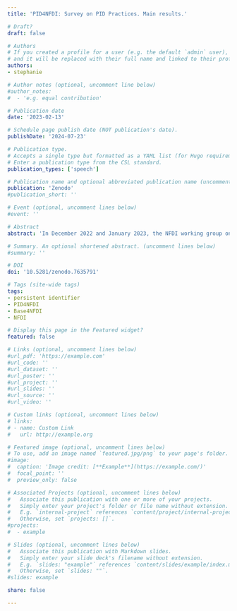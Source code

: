 ```yaml
---
title: 'PID4NFDI: Survey on PID Practices. Main results.'

# Draft?
draft: false

# Authors
# If you created a profile for a user (e.g. the default `admin` user), write the username (folder name) here
# and it will be replaced with their full name and linked to their profile.
authors:
- stephanie

# Author notes (optional, uncomment line below)
#author_notes:
#  - 'e.g. equal contribution'

# Publication date
date: '2023-02-13'

# Schedule page publish date (NOT publication's date).
publishDate: '2024-07-23'

# Publication type.
# Accepts a single type but formatted as a YAML list (for Hugo requirements).
# Enter a publication type from the CSL standard.
publication_types: ['speech']

# Publication name and optional abbreviated publication name (uncomment line below).
publication: 'Zenodo'
#publication_short: ''

# Event (optional, uncomment lines below)
#event: ''

# Abstract
abstract: 'In December 2022 and January 2023, the NFDI working group on Persistent Identifier Services conducted a survey among infrastructure managers of NFDI services to learn about current PID integrations and future plans on PID usage. The slides summarise the key results of the survey.'

# Summary. An optional shortened abstract. (uncomment lines below)
#summary: ''

# DOI
doi: '10.5281/zenodo.7635791'

# Tags (site-wide tags)
tags:
- persistent identifier
- PID4NFDI
- Base4NFDI
- NFDI

# Display this page in the Featured widget?
featured: false

# Links (optional, uncomment lines below)
#url_pdf: 'https://example.com'
#url_code: ''
#url_dataset: ''
#url_poster: ''
#url_project: ''
#url_slides: ''
#url_source: ''
#url_video: ''

# Custom links (optional, uncomment lines below)
# links:
# - name: Custom Link
#   url: http://example.org

# Featured image (optional, uncomment lines below)
# To use, add an image named `featured.jpg/png` to your page's folder.
#image:
#  caption: 'Image credit: [**Example**](https://example.com/)'
#  focal_point: ''
#  preview_only: false

# Associated Projects (optional, uncomment lines below)
#   Associate this publication with one or more of your projects.
#   Simply enter your project's folder or file name without extension.
#   E.g. `internal-project` references `content/project/internal-project/index.md`.
#   Otherwise, set `projects: []`.
#projects:
#  - example

# Slides (optional, uncomment lines below)
#   Associate this publication with Markdown slides.
#   Simply enter your slide deck's filename without extension.
#   E.g. `slides: "example"` references `content/slides/example/index.md`.
#   Otherwise, set `slides: ""`.
#slides: example

share: false

---
```

